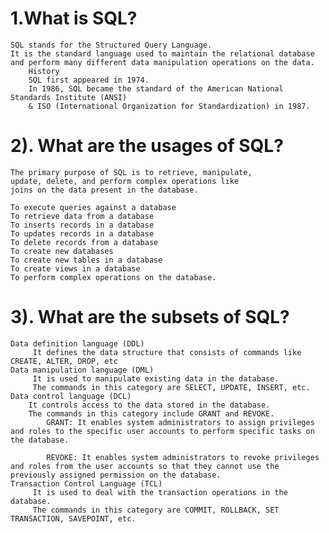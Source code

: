 
# 1.What is SQL?
    SQL stands for the Structured Query Language. 
    It is the standard language used to maintain the relational database 
    and perform many different data manipulation operations on the data. 
        History
        SQL first appeared in 1974. 
        In 1986, SQL became the standard of the American National Standards Institute (ANSI) 
        & ISO (International Organization for Standardization) in 1987.

# 2). What are the usages of SQL?
    The primary purpose of SQL is to retrieve, manipulate, 
    update, delete, and perform complex operations like 
    joins on the data present in the database.

    To execute queries against a database
    To retrieve data from a database
    To inserts records in a database
    To updates records in a database
    To delete records from a database
    To create new databases
    To create new tables in a database
    To create views in a database
    To perform complex operations on the database.

# 3). What are the subsets of SQL?
    Data definition language (DDL)
         It defines the data structure that consists of commands like CREATE, ALTER, DROP, etc
    Data manipulation language (DML)
         It is used to manipulate existing data in the database. 
         The commands in this category are SELECT, UPDATE, INSERT, etc.
    Data control language (DCL)
        It controls access to the data stored in the database. 
        The commands in this category include GRANT and REVOKE.
            GRANT: It enables system administrators to assign privileges and roles to the specific user accounts to perform specific tasks on the database.

            REVOKE: It enables system administrators to revoke privileges and roles from the user accounts so that they cannot use the previously assigned permission on the database.
    Transaction Control Language (TCL)
         It is used to deal with the transaction operations in the database.
         The commands in this category are COMMIT, ROLLBACK, SET TRANSACTION, SAVEPOINT, etc.

